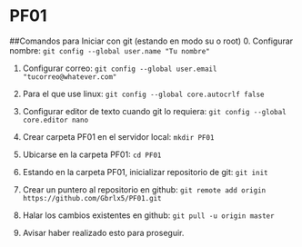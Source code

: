 PF01
====

##Comandos para Iniciar con git (estando en modo su o root)
0. Configurar nombre: `git config --global user.name "Tu nombre"`

1. Configurar correo: `git config --global user.email "tucorreo@whatever.com"`

2. Para el que use linux: `git config --global core.autocrlf false`

3. Configurar editor de texto cuando git lo requiera:  `git config --global core.editor nano`

4. Crear carpeta PF01 en el servidor local: `mkdir PF01`

5. Ubicarse en la carpeta PF01: `cd PF01`

5. Estando en la carpeta PF01, inicializar repositorio de git: `git init`

6. Crear un puntero al repositorio en github: `git remote add origin https://github.com/Gbrlx5/PF01.git`

7. Halar los cambios existentes en github: `git pull -u origin master`

8. Avisar haber realizado esto para proseguir.
